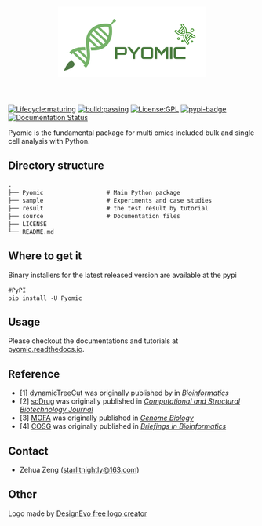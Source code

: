 <h1 align="center">
<img src="README.assets/logo.svg" width="300">
</h1><br>

[![Lifecycle:maturing](https://img.shields.io/badge/lifecycle-maturing-blue.svg)](https://www.tidyverse.org/lifecycle/#maturing) [![bulid:passing](https://img.shields.io/appveyor/build/gruntjs/grunt)](https://img.shields.io/appveyor/build/gruntjs/grunt) [![License:GPL](https://img.shields.io/badge/license-GNU-blue)](https://img.shields.io/apm/l/vim-mode) [![pypi-badge](https://img.shields.io/pypi/v/Pyomic)](https://pypi.org/project/Pyomic) [![Documentation Status](https://readthedocs.org/projects/pyomic/badge/?version=latest)](https://pyomic.readthedocs.io/en/latest/?badge=latest) 

Pyomic is the fundamental package for multi omics included bulk and single cell analysis with Python.

## Directory structure

````shell
.
├── Pyomic                  # Main Python package
├── sample                  # Experiments and case studies
├── result                  # the test result by tutorial
├── source                  # Documentation files
├── LICENSE
└── README.md
````

## Where to get it

Binary installers for the latest released version are available at the pypi

```shell
#PyPI
pip install -U Pyomic
```

## Usage

Please checkout the documentations and tutorials at [pyomic.readthedocs.io](https://pyomic.readthedocs.io/en/latest/index.html).

## Reference

- [1] [dynamicTreeCut](https://github.com/kylessmith/dynamicTreeCut) was originally published by in [*Bioinformatics*](https://academic.oup.com/bioinformatics/article/24/5/719/200751) 
- [2] [scDrug](https://github.com/ailabstw/scDrug) was originally published in [*Computational and Structural Biotechnology Journal*](https://www.sciencedirect.com/science/article/pii/S2001037022005505)
- [3] [MOFA](https://github.com/bioFAM/mofapy2) was originally published in [*Genome Biology*](https://genomebiology.biomedcentral.com/articles/10.1186/s13059-020-02015-1)
- [4] [COSG](https://github.com/genecell/COSG) was originally published in [*Briefings in Bioinformatics*](https://academic.oup.com/bib/advance-article-abstract/doi/10.1093/bib/bbab579/6511197?redirectedFrom=fulltext)

## Contact

- Zehua Zeng ([starlitnightly@163.com](mailto:starlitnightly@163.com))

## Other

<div>Logo made by <a href="https://www.designevo.com/" title="Free Online Logo Maker">DesignEvo free logo creator</a></div>

